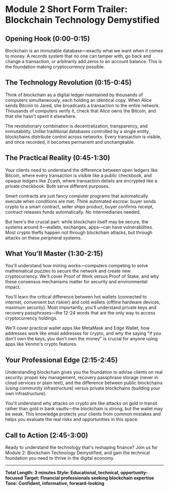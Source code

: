 # Module 2 Short Form Trailer: Blockchain Technology Demystified

## Opening Hook (0:00-0:15)

Blockchain is an immutable database—exactly what we want when it comes to money. A records system that no one can tamper with, go back and change a transaction, or arbitrarily add zeros to an account balance. This is the foundation making cryptocurrency possible.

## The Technology Revolution (0:15-0:45)

Think of blockchain as a digital ledger maintained by thousands of computers simultaneously, each holding an identical copy. When Alice sends Bitcoin to Jared, she broadcasts a transaction to the entire network. Thousands of computers verify it, check that Alice owns the Bitcoin, and that she hasn't spent it elsewhere.

The revolutionary combination is decentralization, transparency, and immutability. Unlike traditional databases controlled by a single entity, blockchains distribute control across networks. Every transaction is visible, and once recorded, it becomes permanent and unchangeable.

## The Practical Reality (0:45-1:30)

Your clients need to understand the difference between open ledgers like Bitcoin, where every transaction is visible like a public checkbook, and opaque ledgers like Zcash, where transaction details are encrypted like a private checkbook. Both serve different purposes.

Smart contracts are just fancy computer programs that automatically execute when conditions are met. Think automated escrow: buyer sends crypto to a smart contract, seller ships product, buyer confirms receipt, contract releases funds automatically. No intermediaries needed.

But here's the crucial part: while blockchain itself may be secure, the systems around it—wallets, exchanges, apps—can have vulnerabilities. Most crypto thefts happen not through blockchain attacks, but through attacks on these peripheral systems.

## What You'll Master (1:30-2:15)

You'll understand how mining works—computers competing to solve mathematical puzzles to secure the network and create new cryptocurrency. We'll cover Proof of Work versus Proof of Stake, and why these consensus mechanisms matter for security and environmental impact.

You'll learn the critical difference between hot wallets (connected to internet, convenient but riskier) and cold wallets (offline hardware devices, maximum security). Most importantly, you'll understand private keys and recovery passphrases—the 12-24 words that are the only way to access cryptocurrency holdings.

We'll cover practical wallet apps like MetaMask and Edge Wallet, how addresses work like email addresses for crypto, and why the saying "if you don't own the keys, you don't own the money" is crucial for anyone using apps like Venmo's crypto features.

## Your Professional Edge (2:15-2:45)

Understanding blockchain gives you the foundation to advise clients on real security: proper key management, recovery passphrase storage (never in cloud services or plain text), and the difference between public blockchains (using community infrastructure) versus private blockchains (building your own infrastructure).

You'll understand why attacks on crypto are like attacks on gold in transit rather than gold in bank vaults—the blockchain is strong, but the wallet may be weak. This knowledge protects your clients from common mistakes and helps you evaluate the real risks and opportunities in this space.

## Call to Action (2:45-3:00)

Ready to understand the technology that's reshaping finance? Join us for Module 2: Blockchain Technology Demystified, and gain the technical foundation you need to thrive in the digital economy.

---

**Total Length: 3 minutes**
**Style: Educational, technical, opportunity-focused**
**Target: Financial professionals seeking blockchain expertise**
**Tone: Confident, informative, forward-looking** 